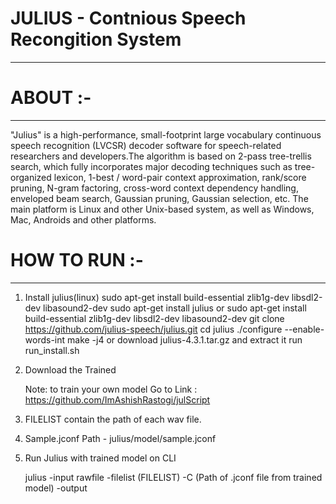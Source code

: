 # JULIUS - Contnious Speech Recongition System
---------------------------------------------

# ABOUT :-
---------
"Julius" is a high-performance, small-footprint large vocabulary continuous 
speech recognition (LVCSR) decoder software for speech-related researchers 
and developers.The algorithm is based on 2-pass tree-trellis search, which 
fully incorporates major decoding techniques such as tree-organized lexicon, 
1-best / word-pair context approximation, rank/score pruning, N-gram 
factoring, cross-word context dependency handling, enveloped beam search, 
Gaussian pruning, Gaussian selection, etc. 
The main platform is Linux and other Unix-based system, as well as Windows, 
Mac, Androids and other platforms.


# HOW TO RUN :-
--------------

1. Install julius(linux)
    sudo apt-get install build-essential zlib1g-dev libsdl2-dev libasound2-dev
    sudo apt-get install julius
    or
    sudo apt-get install build-essential zlib1g-dev libsdl2-dev libasound2-dev
    git clone https://github.com/julius-speech/julius.git
    cd julius
    ./configure --enable-words-int
    make -j4
    or 
    download julius-4.3.1.tar.gz and extract it
    run run_install.sh 
2. Download the Trained 
    
    Note: to train your own model Go to Link : https://github.com/ImAshishRastogi/julScript
3. FILELIST
    contain the path of each wav file.

4. Sample.jconf
    Path - julius/model/sample.jconf
    
5. Run Julius with trained model on CLI

    julius -input rawfile -filelist (FILELIST) -C (Path of .jconf file from trained model) -output

